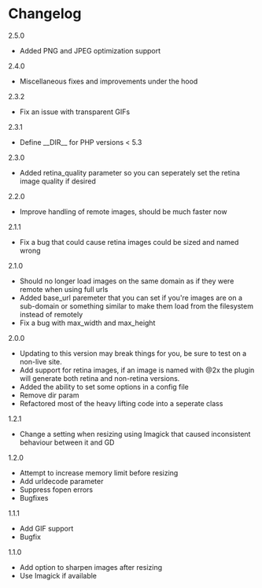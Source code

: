 Changelog
=========
2.5.0

+ Added PNG and JPEG optimization support

2.4.0

+ Miscellaneous fixes and improvements under the hood

2.3.2

+ Fix an issue with transparent GIFs

2.3.1

+ Define \_\_DIR\_\_ for PHP versions < 5.3

2.3.0

+ Added retina\_quality parameter so you can seperately set the retina image quality if desired

2.2.0

+ Improve handling of remote images, should be much faster now

2.1.1

+ Fix a bug that could cause retina images could be sized and named wrong

2.1.0

+ Should no longer load images on the same domain as if they were remote when using full urls
+ Added base\_url paremeter that you can set if you're images are on a sub-domain or something similar to make them load from the filesystem instead of remotely
+ Fix a bug with max\_width and max\_height

2.0.0

+ Updating to this version may break things for you, be sure to test on a non-live site.
+ Add support for retina images, if an image is named with @2x the plugin will generate both retina and non-retina versions.
+ Added the ability to set some options in a config file
+ Remove dir param
+ Refactored most of the heavy lifting code into a seperate class

1.2.1

+ Change a setting when resizing using Imagick that caused inconsistent behaviour between it and GD

1.2.0

+ Attempt to increase memory limit before resizing
+ Add urldecode parameter
+ Suppress fopen errors
+ Bugfixes

1.1.1

+ Add GIF support
+ Bugfix

1.1.0

+ Add option to sharpen images after resizing
+ Use Imagick if available